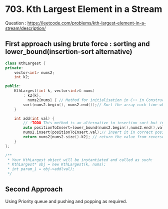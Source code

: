 # 703. Kth Largest Element in a Stream

Question : https://leetcode.com/problems/kth-largest-element-in-a-stream/description/
## First approach using brute force : sorting and lower_bound(insertion-sort alternative)

```cpp
class KthLargest {
private:
    vector<int> nums2;
    int k2;

public:
    KthLargest(int k, vector<int>& nums)
        : k2{k},
          nums2{nums} { // Method for initialisation in C++ in Constructors
        sort(nums2.begin(), nums2.end());// Sort the array each time while creating a object
    }

    int add(int val) {
        // !TODO This method is an alternative to insertion sort but insertion sort can be also utilized here
        auto positionToInsert=lower_bound(nums2.begin(),nums2.end(),val);// Find the position of the min number largest or equal than the given value 
        nums2.insert(positionToInsert,val);// Insert it in correct position 
        return nums2[nums2.size()-k2]; // return the value from reversed direction 
    }
};

/**
 * Your KthLargest object will be instantiated and called as such:
 * KthLargest* obj = new KthLargest(k, nums);
 * int param_1 = obj->add(val);
 */
```

## Second Approach
Using Priority queue and pushing and popping as required.